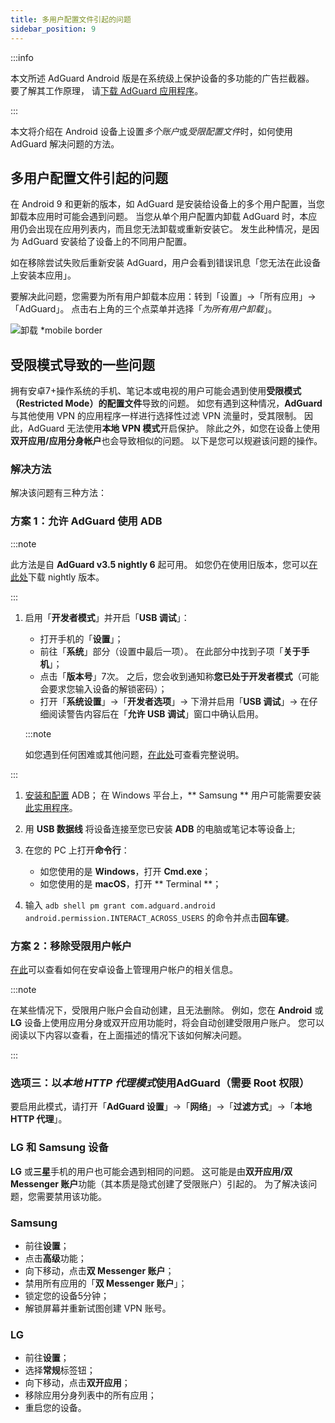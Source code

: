 ```yaml
---
title: 多用户配置文件引起的问题
sidebar_position: 9
---
```


:::info

本文所述 AdGuard Android 版是在系统级上保护设备的多功能的广告拦截器。 要了解其工作原理， 请[下载 AdGuard 应用程序](https://agrd.io/download-kb-adblock)。

:::

本文将介绍在 Android 设备上设置*多个账户*或*受限配置文件*时，如何使用 AdGuard 解决问题的方法。

## 多用户配置文件引起的问题

在 Android 9 和更新的版本，如 AdGuard 是安装给设备上的多个用户配置，当您卸载本应用时可能会遇到问题。 当您从单个用户配置内卸载 AdGuard 时，本应用仍会出现在应用列表内，而且您无法卸载或重新安装它。 发生此种情况，是因为 AdGuard 安装给了设备上的不同用户配置。

如在移除尝试失败后重新安装 AdGuard，用户会看到错误讯息「您无法在此设备上安装本应用」。

要解决此问题，您需要为所有用户卸载本应用：转到「设置」→「所有应用」→「AdGuard」。 点击右上角的三个点菜单并选择「*为所有用户卸载*」。

![卸载 *mobile border](https://cdn.adtidy.org/blog/new/tu49hmultiple_users.png)

## 受限模式导致的一些问题

拥有安卓7+操作系统的手机、笔记本或电视的用户可能会遇到使用**受限模式（Restricted Mode）的配置文件**导致的问题。 如您有遇到这种情况，**AdGuard** 与其他使用 VPN 的应用程序一样进行选择性过滤 VPN 流量时，受其限制。 因此，AdGuard 无法使用**本地 VPN 模式**开启保护。 除此之外，如您在设备上使用**双开应用/应用分身帐户**也会导致相似的问题。 以下是您可以规避该问题的操作。

### 解决方法

解决该问题有三种方法：

### 方案 1：允许 AdGuard 使用 ADB

:::note

此方法是自 **AdGuard v3.5 nightly 6** 起可用。 如您仍在使用旧版本，您可以[在此处](https://adguard.com/adguard-android/overview.html)下载 nightly 版本。

:::

1. 启用「**开发者模式**」并开启「**USB 调试**」：

    - 打开手机的「**设置**」；
    - 前往「**系统**」部分（设置中最后一项）。 在此部分中找到子项「**关于手机**」；
    - 点击「**版本号**」7次。 之后，您会收到通知称**您已处于开发者模式**（可能会要求您输入设备的解锁密码）；
    - 打开「**系统设置**」→「**开发者选项**」→ 下滑并启用「**USB 调试**」→ 在仔细阅读警告内容后在「**允许 USB 调试**」窗口中确认启用。

    :::note

    如您遇到任何困难或其他问题，[在此处](https://developer.android.com/studio/debug/dev-options)可查看完整说明。


:::

1. [安装和配置](https://www.xda-developers.com/install-adb-windows-macos-linux/) ADB； 在 Windows 平台上，** Samsung ** 用户可能需要安装[此实用程序](https://developer.samsung.com/mobile/android-usb-driver.html)。

1. 用 **USB 数据线** 将设备连接至您已安装 **ADB** 的电脑或笔记本等设备上;

1. 在您的 PC 上打开**命令行**：

    - 如您使用的是 **Windows**，打开 **Cmd.exe**；
    - 如您使用的是 **macOS**，打开 ** Terminal **；

1. 输入 `adb shell pm grant com.adguard.android android.permission.INTERACT_ACROSS_USERS` 的命令并点击**回车键**。

### 方案 2：移除**受限用户帐户**

[在此](https://support.google.com/a/answer/6223444?hl=en)可以查看如何在安卓设备上管理用户帐户的相关信息。

:::note

在某些情况下，受限用户账户会自动创建，且无法删除。 例如，您在 **Android** 或 **LG** 设备上使用应用分身或双开应用功能时，将会自动创建受限用户账户。 您可以阅读以下内容以查看，在上面描述的情况下该如何解决问题。

:::

### 选项三：以*本地 HTTP 代理模式*使用AdGuard（需要 Root 权限）

要启用此模式，请打开「**AdGuard 设置**」→「**网络**」→「**过滤方式**」→「**本地 HTTP 代理**」。

### LG 和 Samsung 设备

**LG** 或**三星**手机的用户也可能会遇到相同的问题。 这可能是由**双开应用/双 Messenger 账户**功能（其本质是隐式创建了受限账户）引起的。 为了解决该问题，您需要禁用该功能。

### Samsung

- 前往**设置**；
- 点击**高级**功能；
- 向下移动，点击**双 Messenger 账户**；
- 禁用所有应用的「**双 Messenger 账户**」；
- 锁定您的设备5分钟；
- 解锁屏幕并重新试图创建 VPN 账号。

### LG

- 前往**设置**；
- 选择**常规**标签钮；
- 向下移动，点击**双开应用**；
- 移除应用分身列表中的所有应用；
- 重启您的设备。
